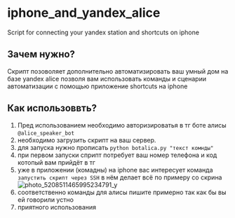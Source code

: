 # iphone_and_yandex_alice
Script for connecting your yandex station and shortcuts on iphone

## Зачем нужно?

Скрипт позоволяет дополнительно автоматизировать ваш умный дом на базе yandex alice позволя вам использовать команды и сценарии автоматизации с помощью приложение shortcuts на iphone

## Как использоввть?
1) Пред использованием необходимо авторизироватья в тг боте алисы  ```@alice_speaker_bot```
2) необходимо загрузить скрипт на ваш сервер.
3) для запуска нужно прописать ```python botalica.py "текст комнды"```
4) при первом запуски сприпт потребует ваш номер телефона и код котопый вам прийдёт в тг
5) уже в приложении (комадны) на iphone вас интересует команда ```запустить скрипт через SSH```  в нём делает всё по примеру со скрина 
![photo_5208511465995234791_y](https://github.com/user-attachments/assets/72a8bd26-a96c-463f-b244-9284d32e72be)
6) соответственно команды для алисы пишите примерно так как бы вы ей говорили устно
7) приятного использования
